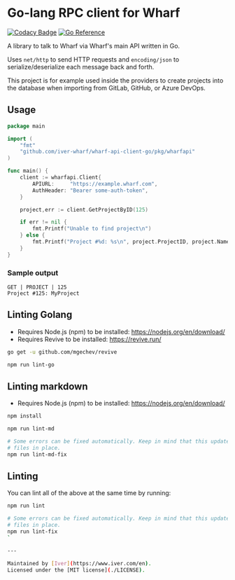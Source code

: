 # Go-lang RPC client for Wharf

[![Codacy Badge](https://app.codacy.com/project/badge/Grade/3ab0d0c67ee642bfa1952dae4d99f55d)](https://www.codacy.com/gh/iver-wharf/wharf-api-client-go/dashboard?utm_source=github.com&amp;utm_medium=referral&amp;utm_content=iver-wharf/wharf-api-client-go&amp;utm_campaign=Badge_Grade)
[![Go Reference](https://pkg.go.dev/badge/github.com/iver-wharf/wharf-api-client-go.svg)](https://pkg.go.dev/github.com/iver-wharf/wharf-api-client-go)

A library to talk to Wharf via Wharf's main API written in Go.

Uses `net/http` to send HTTP requests and `encoding/json` to
serialize/deserialize each message back and forth.

This project is for example used inside the providers to create projects
into the database when importing from GitLab, GitHub, or Azure DevOps.

## Usage

```go
package main

import (
	"fmt"
	"github.com/iver-wharf/wharf-api-client-go/pkg/wharfapi"
)

func main() {
	client := wharfapi.Client{
		APIURL:     "https://example.wharf.com",
		AuthHeader: "Bearer some-auth-token",
	}

	project,err := client.GetProjectByID(125)

	if err != nil {
		fmt.Printf("Unable to find project\n")
	} else {
		fmt.Printf("Project #%d: %s\n", project.ProjectID, project.Name)
	}
}
```

### Sample output

```log
GET | PROJECT | 125
Project #125: MyProject
```

## Linting Golang

- Requires Node.js (npm) to be installed: <https://nodejs.org/en/download/>
- Requires Revive to be installed: <https://revive.run/>

```sh
go get -u github.com/mgechev/revive
```

```sh
npm run lint-go
```

## Linting markdown

- Requires Node.js (npm) to be installed: <https://nodejs.org/en/download/>

```sh
npm install

npm run lint-md

# Some errors can be fixed automatically. Keep in mind that this updates the
# files in place.
npm run lint-md-fix
```

## Linting

You can lint all of the above at the same time by running:

```sh
npm run lint

# Some errors can be fixed automatically. Keep in mind that this updates the
# files in place.
npm run lint-fix
`

---

Maintained by [Iver](https://www.iver.com/en).
Licensed under the [MIT license](./LICENSE).
